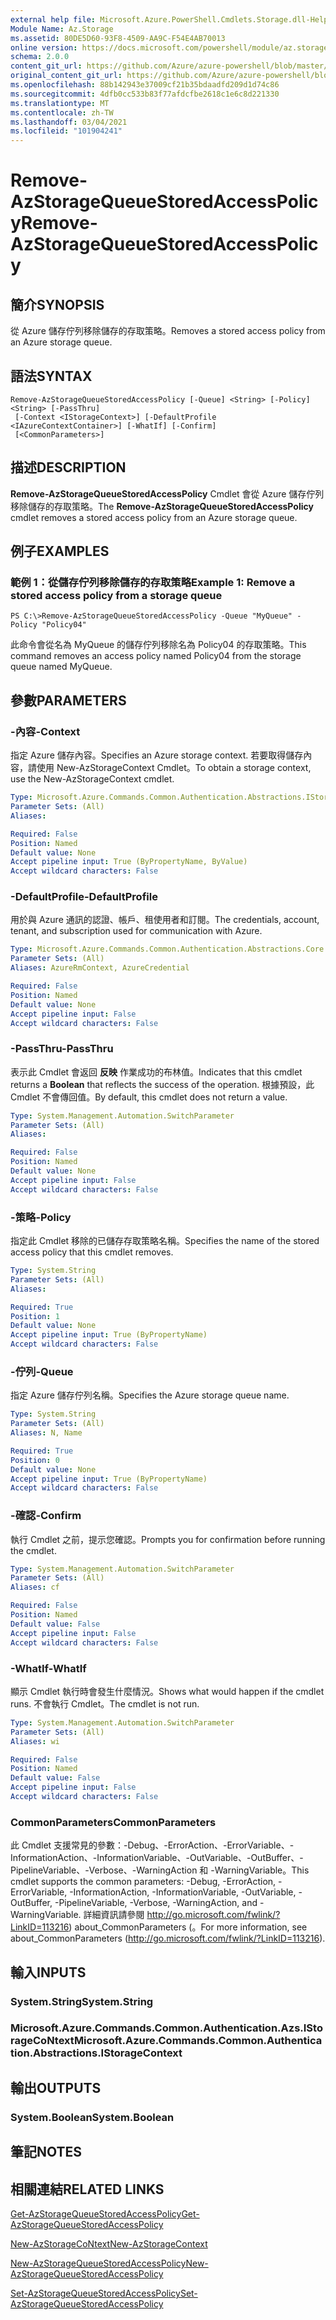 ```yaml
---
external help file: Microsoft.Azure.PowerShell.Cmdlets.Storage.dll-Help.xml
Module Name: Az.Storage
ms.assetid: 80DE5D60-93F8-4509-AA9C-F54E4AB70013
online version: https://docs.microsoft.com/powershell/module/az.storage/remove-azstoragequeuestoredaccesspolicy
schema: 2.0.0
content_git_url: https://github.com/Azure/azure-powershell/blob/master/src/Storage/Storage.Management/help/Remove-AzStorageQueueStoredAccessPolicy.md
original_content_git_url: https://github.com/Azure/azure-powershell/blob/master/src/Storage/Storage.Management/help/Remove-AzStorageQueueStoredAccessPolicy.md
ms.openlocfilehash: 88b142943e37009cf21b35bdaadfd209d1d74c86
ms.sourcegitcommit: 4dfb0cc533b83f77afdcfbe2618c1e6c8d221330
ms.translationtype: MT
ms.contentlocale: zh-TW
ms.lasthandoff: 03/04/2021
ms.locfileid: "101904241"
---
```

# <span data-ttu-id="3e4d0-101">Remove-AzStorageQueueStoredAccessPolicy</span><span class="sxs-lookup"><span data-stu-id="3e4d0-101">Remove-AzStorageQueueStoredAccessPolicy</span></span>

## <span data-ttu-id="3e4d0-102">簡介</span><span class="sxs-lookup"><span data-stu-id="3e4d0-102">SYNOPSIS</span></span>
<span data-ttu-id="3e4d0-103">從 Azure 儲存佇列移除儲存的存取策略。</span><span class="sxs-lookup"><span data-stu-id="3e4d0-103">Removes a stored access policy from an Azure storage queue.</span></span>

## <span data-ttu-id="3e4d0-104">語法</span><span class="sxs-lookup"><span data-stu-id="3e4d0-104">SYNTAX</span></span>

```
Remove-AzStorageQueueStoredAccessPolicy [-Queue] <String> [-Policy] <String> [-PassThru]
 [-Context <IStorageContext>] [-DefaultProfile <IAzureContextContainer>] [-WhatIf] [-Confirm]
 [<CommonParameters>]
```

## <span data-ttu-id="3e4d0-105">描述</span><span class="sxs-lookup"><span data-stu-id="3e4d0-105">DESCRIPTION</span></span>
<span data-ttu-id="3e4d0-106">**Remove-AzStorageQueueStoredAccessPolicy** Cmdlet 會從 Azure 儲存佇列移除儲存的存取策略。</span><span class="sxs-lookup"><span data-stu-id="3e4d0-106">The **Remove-AzStorageQueueStoredAccessPolicy** cmdlet removes a stored access policy from an Azure storage queue.</span></span>

## <span data-ttu-id="3e4d0-107">例子</span><span class="sxs-lookup"><span data-stu-id="3e4d0-107">EXAMPLES</span></span>

### <span data-ttu-id="3e4d0-108">範例 1：從儲存佇列移除儲存的存取策略</span><span class="sxs-lookup"><span data-stu-id="3e4d0-108">Example 1: Remove a stored access policy from a storage queue</span></span>
```
PS C:\>Remove-AzStorageQueueStoredAccessPolicy -Queue "MyQueue" -Policy "Policy04"
```

<span data-ttu-id="3e4d0-109">此命令會從名為 MyQueue 的儲存佇列移除名為 Policy04 的存取策略。</span><span class="sxs-lookup"><span data-stu-id="3e4d0-109">This command removes an access policy named Policy04 from the storage queue named MyQueue.</span></span>

## <span data-ttu-id="3e4d0-110">參數</span><span class="sxs-lookup"><span data-stu-id="3e4d0-110">PARAMETERS</span></span>

### <span data-ttu-id="3e4d0-111">-內容</span><span class="sxs-lookup"><span data-stu-id="3e4d0-111">-Context</span></span>
<span data-ttu-id="3e4d0-112">指定 Azure 儲存內容。</span><span class="sxs-lookup"><span data-stu-id="3e4d0-112">Specifies an Azure storage context.</span></span>
<span data-ttu-id="3e4d0-113">若要取得儲存內容，請使用 New-AzStorageContext Cmdlet。</span><span class="sxs-lookup"><span data-stu-id="3e4d0-113">To obtain a storage context, use the New-AzStorageContext cmdlet.</span></span>

```yaml
Type: Microsoft.Azure.Commands.Common.Authentication.Abstractions.IStorageContext
Parameter Sets: (All)
Aliases:

Required: False
Position: Named
Default value: None
Accept pipeline input: True (ByPropertyName, ByValue)
Accept wildcard characters: False
```

### <span data-ttu-id="3e4d0-114">-DefaultProfile</span><span class="sxs-lookup"><span data-stu-id="3e4d0-114">-DefaultProfile</span></span>
<span data-ttu-id="3e4d0-115">用於與 Azure 通訊的認證、帳戶、租使用者和訂閱。</span><span class="sxs-lookup"><span data-stu-id="3e4d0-115">The credentials, account, tenant, and subscription used for communication with Azure.</span></span>

```yaml
Type: Microsoft.Azure.Commands.Common.Authentication.Abstractions.Core.IAzureContextContainer
Parameter Sets: (All)
Aliases: AzureRmContext, AzureCredential

Required: False
Position: Named
Default value: None
Accept pipeline input: False
Accept wildcard characters: False
```

### <span data-ttu-id="3e4d0-116">-PassThru</span><span class="sxs-lookup"><span data-stu-id="3e4d0-116">-PassThru</span></span>
<span data-ttu-id="3e4d0-117">表示此 Cmdlet 會返回 **反映** 作業成功的布林值。</span><span class="sxs-lookup"><span data-stu-id="3e4d0-117">Indicates that this cmdlet returns a **Boolean** that reflects the success of the operation.</span></span>
<span data-ttu-id="3e4d0-118">根據預設，此 Cmdlet 不會傳回值。</span><span class="sxs-lookup"><span data-stu-id="3e4d0-118">By default, this cmdlet does not return a value.</span></span>

```yaml
Type: System.Management.Automation.SwitchParameter
Parameter Sets: (All)
Aliases:

Required: False
Position: Named
Default value: None
Accept pipeline input: False
Accept wildcard characters: False
```

### <span data-ttu-id="3e4d0-119">-策略</span><span class="sxs-lookup"><span data-stu-id="3e4d0-119">-Policy</span></span>
<span data-ttu-id="3e4d0-120">指定此 Cmdlet 移除的已儲存存取策略名稱。</span><span class="sxs-lookup"><span data-stu-id="3e4d0-120">Specifies the name of the stored access policy that this cmdlet removes.</span></span>

```yaml
Type: System.String
Parameter Sets: (All)
Aliases:

Required: True
Position: 1
Default value: None
Accept pipeline input: True (ByPropertyName)
Accept wildcard characters: False
```

### <span data-ttu-id="3e4d0-121">-佇列</span><span class="sxs-lookup"><span data-stu-id="3e4d0-121">-Queue</span></span>
<span data-ttu-id="3e4d0-122">指定 Azure 儲存佇列名稱。</span><span class="sxs-lookup"><span data-stu-id="3e4d0-122">Specifies the Azure storage queue name.</span></span>

```yaml
Type: System.String
Parameter Sets: (All)
Aliases: N, Name

Required: True
Position: 0
Default value: None
Accept pipeline input: True (ByPropertyName)
Accept wildcard characters: False
```

### <span data-ttu-id="3e4d0-123">-確認</span><span class="sxs-lookup"><span data-stu-id="3e4d0-123">-Confirm</span></span>
<span data-ttu-id="3e4d0-124">執行 Cmdlet 之前，提示您確認。</span><span class="sxs-lookup"><span data-stu-id="3e4d0-124">Prompts you for confirmation before running the cmdlet.</span></span>

```yaml
Type: System.Management.Automation.SwitchParameter
Parameter Sets: (All)
Aliases: cf

Required: False
Position: Named
Default value: False
Accept pipeline input: False
Accept wildcard characters: False
```

### <span data-ttu-id="3e4d0-125">-WhatIf</span><span class="sxs-lookup"><span data-stu-id="3e4d0-125">-WhatIf</span></span>
<span data-ttu-id="3e4d0-126">顯示 Cmdlet 執行時會發生什麼情況。</span><span class="sxs-lookup"><span data-stu-id="3e4d0-126">Shows what would happen if the cmdlet runs.</span></span>
<span data-ttu-id="3e4d0-127">不會執行 Cmdlet。</span><span class="sxs-lookup"><span data-stu-id="3e4d0-127">The cmdlet is not run.</span></span>

```yaml
Type: System.Management.Automation.SwitchParameter
Parameter Sets: (All)
Aliases: wi

Required: False
Position: Named
Default value: False
Accept pipeline input: False
Accept wildcard characters: False
```

### <span data-ttu-id="3e4d0-128">CommonParameters</span><span class="sxs-lookup"><span data-stu-id="3e4d0-128">CommonParameters</span></span>
<span data-ttu-id="3e4d0-129">此 Cmdlet 支援常見的參數：-Debug、-ErrorAction、-ErrorVariable、-InformationAction、-InformationVariable、-OutVariable、-OutBuffer、-PipelineVariable、-Verbose、-WarningAction 和 -WarningVariable。</span><span class="sxs-lookup"><span data-stu-id="3e4d0-129">This cmdlet supports the common parameters: -Debug, -ErrorAction, -ErrorVariable, -InformationAction, -InformationVariable, -OutVariable, -OutBuffer, -PipelineVariable, -Verbose, -WarningAction, and -WarningVariable.</span></span> <span data-ttu-id="3e4d0-130">詳細資訊請參閱 http://go.microsoft.com/fwlink/?LinkID=113216) about_CommonParameters (。</span><span class="sxs-lookup"><span data-stu-id="3e4d0-130">For more information, see about_CommonParameters (http://go.microsoft.com/fwlink/?LinkID=113216).</span></span>

## <span data-ttu-id="3e4d0-131">輸入</span><span class="sxs-lookup"><span data-stu-id="3e4d0-131">INPUTS</span></span>

### <span data-ttu-id="3e4d0-132">System.String</span><span class="sxs-lookup"><span data-stu-id="3e4d0-132">System.String</span></span>

### <span data-ttu-id="3e4d0-133">Microsoft.Azure.Commands.Common.Authentication.Azs.IStorageCoNtext</span><span class="sxs-lookup"><span data-stu-id="3e4d0-133">Microsoft.Azure.Commands.Common.Authentication.Abstractions.IStorageContext</span></span>

## <span data-ttu-id="3e4d0-134">輸出</span><span class="sxs-lookup"><span data-stu-id="3e4d0-134">OUTPUTS</span></span>

### <span data-ttu-id="3e4d0-135">System.Boolean</span><span class="sxs-lookup"><span data-stu-id="3e4d0-135">System.Boolean</span></span>

## <span data-ttu-id="3e4d0-136">筆記</span><span class="sxs-lookup"><span data-stu-id="3e4d0-136">NOTES</span></span>

## <span data-ttu-id="3e4d0-137">相關連結</span><span class="sxs-lookup"><span data-stu-id="3e4d0-137">RELATED LINKS</span></span>

[<span data-ttu-id="3e4d0-138">Get-AzStorageQueueStoredAccessPolicy</span><span class="sxs-lookup"><span data-stu-id="3e4d0-138">Get-AzStorageQueueStoredAccessPolicy</span></span>](./Get-AzStorageQueueStoredAccessPolicy.md)

[<span data-ttu-id="3e4d0-139">New-AzStorageCoNtext</span><span class="sxs-lookup"><span data-stu-id="3e4d0-139">New-AzStorageContext</span></span>](./New-AzStorageContext.md)

[<span data-ttu-id="3e4d0-140">New-AzStorageQueueStoredAccessPolicy</span><span class="sxs-lookup"><span data-stu-id="3e4d0-140">New-AzStorageQueueStoredAccessPolicy</span></span>](./New-AzStorageQueueStoredAccessPolicy.md)

[<span data-ttu-id="3e4d0-141">Set-AzStorageQueueStoredAccessPolicy</span><span class="sxs-lookup"><span data-stu-id="3e4d0-141">Set-AzStorageQueueStoredAccessPolicy</span></span>](./Set-AzStorageQueueStoredAccessPolicy.md)
